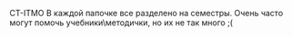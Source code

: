 CT-ITMO
В каждой папочке все разделено на семестры. 
Очень часто могут помочь учебники\методички, но их не так много ;(
